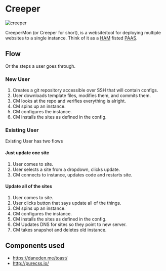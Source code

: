 # Creeper

![creeper](http://f.cl.ly/items/0W1F0H2b1e373X3a262z/creeper-poster-cartoon-show.jpg)

CreeperMon (or Creeper for short), is a website/tool for deploying multiple websites to a single instance. Think of it as a [HAM](http://www.urbandictionary.com/define.php?term=H.A.M) fisted [PAAS](https://en.wikipedia.org/wiki/Platform_as_a_service).

## Flow

Or the steps a user goes through.

### New User

 1. Creates a git repository accessible over SSH that will contain configs.
 2. User downloads template files, modifies them, and commits them.
 3. CM looks at the repo and verifies everything is alright.
 4. CM spins up an instance.
 5. CM configures the instance.
 6. CM installs the sites as defined in the config.

### Existing User

Existing User has two flows

#### Just update one site

 1. User comes to site.
 2. User selects a site from a dropdown, clicks update.
 3. CM connects to instance, updates code and restarts site.

#### Update all of the sites

 1. User comes to site.
 2. User clicks button that says update all of the things.
 3. CM spins up an instance.
 4. CM configures the instance.
 5. CM installs the sites as defined in the config.
 6. CM Updates DNS for sites so they point to new server.
 7. CM takes snapshot and deletes old instance.

## Components used

 * https://daneden.me/toast/
 * http://purecss.io/

